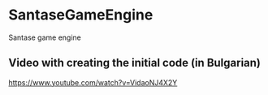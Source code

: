 # SantaseGameEngine
Santase game engine

## Video with creating the initial code (in Bulgarian)

https://www.youtube.com/watch?v=VidaoNJ4X2Y

